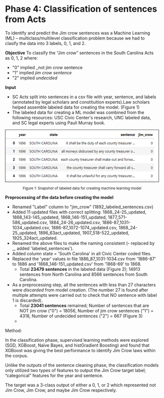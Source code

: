 # Phase 4: Classification of sentences from Acts
To identify and predict the Jim crow sentences was a Machine Learning (ML) – multiclass/multilevel classification problem because we had to clasify the data into 3 labels, 0, 1, and 2. 

**Objective** To classify the “Jim crow” sentences in the South Carolina Acts as 0, 1, 2 where:
- "0" implied _not jim crow sentence
- "1" implied _jim crow sentence_
- "2" implied _undecided_

**Input** 
- SC Acts split into sentences in a csv file with year, sentence, and labels  (annotated by legal scholars and constituition experts).Law scholars helped assemble labeled data for creating the model. (Figure 1)
- The labeled data for creating a ML model was combined from the following resources: USC Civic Center's research, UNC labeled data, and SC legal experts using Pauli Murray book.

<p align="center">
   <img src="LabeledData.png" alt="labeled_data", height="175"><br>
   <sub>Figure 1: Snapshot of labeled data for creating machine learning model</sub> 
</p>

**Preprocessing of the data before creating the model**
- Renamed "Label" column to "jim_crow" (1892_labeled_sentences.csv)
- Added 11 updated files with correct splitting: 1868_24-25_updated, 1868_143-145_updated, 1868_146-151_updated, 1877_571-586_updated.csv, 1884_24-26_updated.csv, 1886-87_1031-1034_updated.csv, 1886-87_1072-1074_updated.csv, 1868_24-25_updated, 1896_63act_updated, 1907_518-522_updated, 1925_324act_updated.
- Renamed the above files to make the naming consistent (- replaced by _, added 'labeled_sentences').
- Added column state = 'South Carolina' in all Civic Center coded files.
- Replaced the 'year' values in file 1886_87_1031-1034.csv from '1886-87' to 1886 and '1868_146-151_updated.csv' from '1868-69' to 1868.
    - Total **23479 sentences** in the labeled data (Figure 2); 14913 sentences from North Carolina and 8566 sentences from South Carolina.
- As a preprocessing step, all the sentences with less than 27 characters were _discarded_ from model creation. (The number 27 is found after multiple attempts were carried out to check that NO sentence with label 1 is discarded).
    - Total **23041 sentences** remained; Number of sentences that are NOT jim crow ("0") = 18056, Number of jim crow sentences ("1") = 4318, Number of undecided sentences ("2") = 667 (Figure 3)
    - 

Method: 

In the classification phase, supervised learning methods were explored (SGD, XGBoost, Naïve Bayes, and histGradient Boosting) and found that XGBoost was giving the best performance to identify Jim Crow laws within the corpus. 

Unlike the outputs of the sentence cleaning phase, the classification models only utilized two types of features to output the Jim Crow target label;  “categorical” features for the year and sentence. 

The target was a 3-class output of either a 0, 1, or 2 which represented not Jim Crow, Jim Crow, and maybe Jim Crow respectively. 





